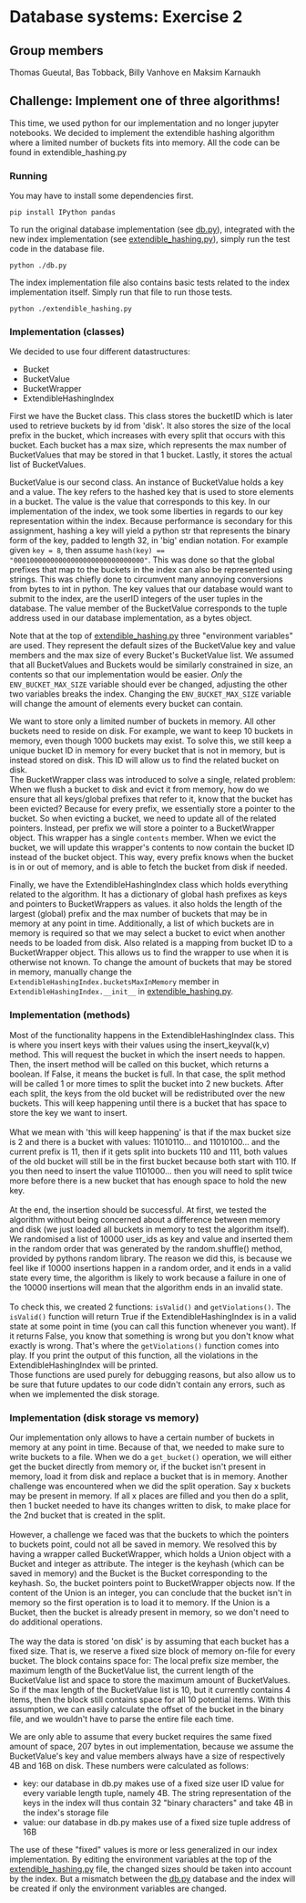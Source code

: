 # Database systems: Exercise 2

## Group members

Thomas Gueutal, Bas Tobback, Billy Vanhove en Maksim Karnaukh

## Challenge: Implement one of three algorithms!

This time, we used python for our implementation and no longer jupyter notebooks. We decided to 
implement the extendible hashing algorithm where a limited number of buckets fits into memory.
All the code can be found in extendible_hashing.py

### Running

You may have to install some dependencies first.

```shell
pip install IPython pandas
```

To run the original database implementation (see [db.py](/db.py)), integrated with the new index
implementation (see [extendible_hashing.py](extendible_hashing.py)), simply run the test code in the database file.

```shell
python ./db.py
```

The index implementation file also contains basic tests related to the index implementation itself. Simply run that file
to run those tests.

```shell
python ./extendible_hashing.py
```

### Implementation (classes)

We decided to use four different datastructures:

* Bucket
* BucketValue
* BucketWrapper
* ExtendibleHashingIndex

First we have the Bucket class. This class stores the bucketID which is later used to retrieve buckets by id from 'disk'.
It also stores the  size of the local prefix in the bucket, which increases with every split that occurs with this bucket.
Each bucket has a max size, which represents the max number of BucketValues that may be stored in that 1 bucket. Lastly,
it stores the actual list of BucketValues.

BucketValue is our second class. An instance of BucketValue holds  a key and a value.
The key refers to the hashed key that is used to store elements in a bucket. The
value is the value that corresponds to this key. In our implementation of the index, we took  some liberties in
regards to our key representation within the index. Because performance is secondary for this assignment, hashing a key
will yield a python str that represents the binary form of the key, padded to length 32, in 'big' endian notation.
For example given `key = 8`, then assume `hash(key) == "00010000000000000000000000000000"`. This was done so that the
global prefixes that map to the buckets in the index can also be represented using strings. This was chiefly done to
circumvent many annoying conversions from bytes to int in python. The key values that our database would want to
submit to the index, are the userID integers of the user tuples in the database. The value member of the BucketValue
corresponds to the tuple address used in our database implementation, as a bytes object.

Note that at the top of [extendible_hashing.py](extendible_hashing.py) three "environment variables" are used. They
represent the default sizes of the BucketValue key and value members and the max size of every Bucket's BucketValue list.
We assumed that all BucketValues and Buckets would be similarly constrained in size, an contents so that our implementation
would be easier. *Only* the `ENV_BUCKET_MAX_SIZE` variable should ever be changed, adjusting the other two variables
breaks the index. Changing the `ENV_BUCKET_MAX_SIZE` variable will change the amount of elements every bucket can contain.

We want to store only a limited number of buckets in memory. All other buckets need to reside on disk. For example, we
want to keep 10 buckets in memory, even though 1000 buckets may exist. To solve this, we still keep a unique bucket ID
in memory for every bucket that is not in memory, but is instead stored on disk. This ID will allow us to find the related
bucket on disk.\
The BucketWrapper class was introduced to solve a single, related problem: When we flush a bucket to disk and evict it from memory,
how do we ensure that all keys/global prefixes that refer to it, know that the bucket has been evicted? Because for every
prefix, we essentially store a pointer to the bucket. So when evicting a bucket, we need to update all of the related
pointers. Instead, per prefix we will store a pointer to a BucketWrapper object. This wrapper has a single `contents`
member. When we evict the bucket, we will update this wrapper's contents to now contain the bucket ID instead of the
bucket object. This way, every prefix knows when the bucket is in or out of memory, and is able to fetch the bucket from
disk if needed.

Finally, we have the ExtendibleHashingIndex class which holds everything related to the algorithm.
It has a dictionary of global hash prefixes as keys and pointers to BucketWrappers as values. it also holds the length of
the largest (global) prefix and the max number of buckets that may be in memory at any point in time. Additionally, a list
of which buckets are in memory is required so that we may select a bucket to evict when another needs to be loaded from
disk. Also related is a mapping from bucket ID to a BucketWrapper object. This allows us to find the wrapper to use when
it is otherwise not known. To change the amount of buckets that may be stored in memory, manually change the
`ExtendibleHashingIndex.bucketsMaxInMemory` member in `ExtendibleHashingIndex.__init__` in [extendible_hashing.py](extendible_hashing.py).

### Implementation (methods)

Most of the functionality happens in the ExtendibleHashingIndex class. This is where you insert keys
with their values using the insert_keyval(k,v) method. This will request the bucket in which the insert
needs to happen. Then, the insert method will be called on this bucket, which returns a boolean. If False,
it means the bucket is full. In that case, the split method will be called 1 or more times to split the 
bucket into 2 new buckets. After each split, the keys from the old bucket will be redistributed over the
new buckets. This will keep happening until there is a bucket that has space to store the key we want to 
insert. \
\
What we mean with 'this will keep happening' is that if the max bucket size is 2 and there is a bucket
with values: 11010110... and 11010100... and the current prefix is 11, then if it gets split into buckets
110 and 111, both values of the old bucket will still be in the first bucket because both start with 110.
If you then need to insert the value 1101000... then you will need to split twice more before there is a
new bucket that has enough space to hold the new key. \
\
At the end, the insertion should be successful. At first, we tested the algorithm without being concerned
about a difference between memory and disk (we just loaded all buckets in memory to test the
algorithm itself). We randomised a list of 10000 user_ids as key and value and inserted them in the
random order that was generated by the random.shuffle() method, provided by pythons random library.
The reason we did this, is because we feel like if 10000 insertions happen in a random order, and it 
ends in a valid state every time, the algorithm is likely to work because a failure in one of the 10000
insertions will mean that the algorithm ends in an invalid state. \
\
To check this, we created 2 functions: `isValid()` and `getViolations()`. The `isValid()` function will
return True if the ExtendibleHashingIndex is in a valid state at some point in time (you can call
this function whenever you want). If it returns False, you know that something is wrong but you don't know
what exactly is wrong. That's where the `getViolations()` function comes into play. If you print the output
of this function, all the violations in the ExtendibleHashingIndex will be printed. \
Those functions are used purely for debugging reasons, but also allow us to be sure that future updates
to our code didn't contain any errors, such as when we implemented the disk storage.

### Implementation (disk storage vs memory)

Our implementation only allows to have a certain number of buckets in memory at any point in time. Because
of that, we needed to make sure to write buckets to a file. When we do a `get_bucket()` operation, we will
either get the bucket directly from memory or, if the bucket isn't present in memory, load it from disk and
replace a bucket that is in memory. Another challenge was encountered when we did the split operation. Say x buckets
may be present in memory. If all x places are filled and you then do a split, then 1 bucket needed to have 
its changes written to disk, to make place for the 2nd bucket that is created in the split. \
\
However, a challenge we faced was that the buckets to which the pointers to buckets point, could not all be 
saved in memory. We resolved this by having a wrapper called BucketWrapper, which holds a Union object with
a Bucket and integer as attribute. The integer is the keyhash (which can be saved in memory) and the Bucket
is the Bucket corresponding to the keyhash. So, the bucket pointers point to BucketWrapper objects now. If
the content of the Union is an integer, you can conclude that the bucket isn't in memory so the first operation
is to load it to memory. If the Union is a Bucket, then the bucket is already present in memory, so we don't 
need to do additional operations. \
\
The way the data is stored 'on disk' is by assuming that each bucket has a fixed size. That is, we reserve a fixed size
block of memory on-file for every bucket. The block contains space for: The local prefix size member, the maximum length
of the BucketValue list, the current length of the BucketValue list and space to store the maximum amount of BucketValues.
So if the max length of the BucketValue list is 10, but it currently contains 4 items, then the block still contains
space for all 10 potential items. With this assumption,  we can easily calculate the offset of the bucket in the binary
file, and we wouldn't have to parse the entire file each time.

We are only able to assume that every bucket requires the same fixed amount of space, 207 bytes in out implementation,
because we assume the BucketValue's key and value members always have a size of respectively 4B and 16B on disk. These
numbers were calculated as follows:

* key: our database in db.py makes use of a fixed size user ID value for every variable length tuple, namely 4B. The string representation of the keys in the index will thus contain 32 "binary characters" and take 4B in the index's storage file
* value: our database in db.py makes use of a fixed size tuple address of 16B

The use of these "fixed" values is more or less generalized in our index implementation. By editing the environment
variables at the top of the [extendible_hashing.py](extendible_hashing.py) file, the changed sizes should be taken
into account by the index. But a mismatch between the [db.py](db.py) database and the index will be created if only
the environment variables are changed.

